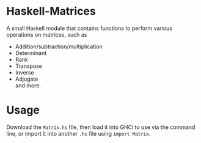 # Haskell-Matrices

A small Haskell module that contains functions to perform various operations on matrices, such as
- Addition/subtraction/multiplication
- Determinant
- Rank
- Transpose
- Inverse
- Adjugate  
and more.

# Usage

Download the `Matrix.hs` file, then load it into GHCi to use via the command line, or import it into another `.hs` file using `import Matrix`.